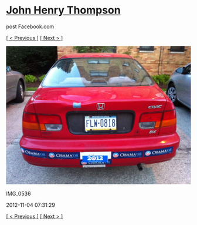 # [John Henry Thompson](../README.md)
post Facebook.com

[[ < Previous ]](2012-12-04-1.md) [[ Next > ]](2012-11-04-2.md)

[![](../media/2012-11-04/Obama-2012-IMG_0536.jpg)](../README.md)

IMG_0536

2012-11-04 07:31:29

[[ < Previous ]](2012-12-04-1.md) [[ Next > ]](2012-11-04-2.md)